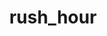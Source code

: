 ---
layout: page
title: rush_hour
description: a javascript version of rush hour
img: assets/img/rush_hour_logo.png
redirect: https://nineteendo.github.io/rush_hour
importance: 1
category: fun
---